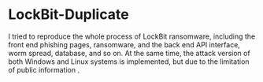 # LockBit-Duplicate
I tried to reproduce the whole process of LockBit ransomware, including the front end phishing pages, ransomware, and the back end API interface, worm spread, database, and so on. At the same time, the attack version of both Windows and Linux systems is implemented, but due to the limitation of public information . 
